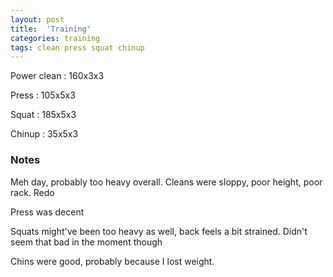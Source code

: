 ```yaml
---
layout: post
title:  'Training'
categories: training
tags: clean press squat chinup
---
```


Power clean :   160x3x3

Press   :   105x5x3

Squat   :   185x5x3

Chinup  :   35x5x3

### Notes

Meh day, probably too heavy overall. Cleans were sloppy, poor height, poor rack. Redo

Press was decent

Squats might've been too heavy as well, back feels a bit strained. Didn't seem that bad in the moment though

Chins were good, probably because I lost weight.
